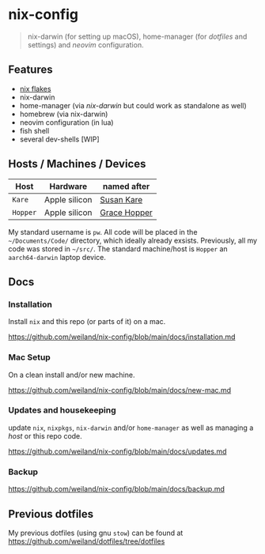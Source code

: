 # nix-config

> nix-darwin (for setting up macOS), home-manager (for _dotfiles_ and settings) and _neovim_ configuration.

## Features

- [nix flakes](https://nixos.wiki/wiki/Flakes)
- nix-darwin
- home-manager (via _nix-darwin_ but could work as standalone as well)
- homebrew (via nix-darwin)
- neovim configuration (in lua)
- fish shell
- several dev-shells [WIP]

## Hosts / Machines / Devices

| Host     | Hardware      | named after                                                |
|----------|---------------|------------------------------------------------------------|
| `Kare`   | Apple silicon | [Susan Kare](https://en.wikipedia.org/wiki/Susan_Kare)     |
| `Hopper` | Apple silicon | [Grace Hopper](https://en.wikipedia.org/wiki/Grace_Hopper) |

My standard username is `pw`. All code will be placed in the `~/Documents/Code/` directory, which ideally already exsists.
Previously, all my code was stored in `~/src/`.
The standard machine/host is `Hopper` an `aarch64-darwin` laptop device.


## Docs

### Installation

Install `nix` and this repo (or parts of it) on a mac.

https://github.com/weiland/nix-config/blob/main/docs/installation.md

### Mac Setup

On a clean install and/or new machine.

https://github.com/weiland/nix-config/blob/main/docs/new-mac.md

### Updates and housekeeping

update `nix`, `nixpkgs`, `nix-darwin` and/or `home-manager` as well as managing
a _host_ or this repo code.

https://github.com/weiland/nix-config/blob/main/docs/updates.md

### Backup

https://github.com/weiland/nix-config/blob/main/docs/backup.md

## Previous dotfiles

My previous dotfiles (using gnu `stow`) can be found at https://github.com/weiland/dotfiles/tree/dotfiles

